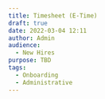 ```yaml
---
title: Timesheet (E-Time)
draft: true
date: 2022-03-04 12:11
author: Admin
audience:
  - New Hires
purpose: TBD
tags:
  - Onboarding
  - Administrative
---
```

